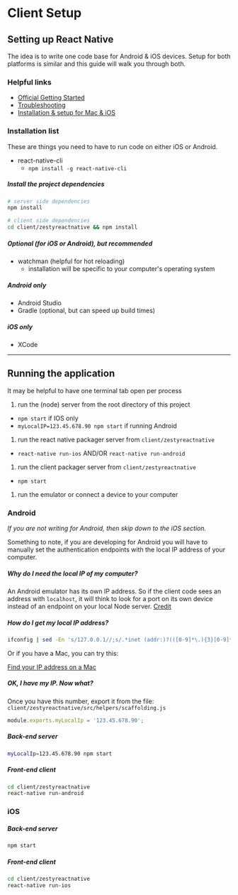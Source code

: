 # Client Setup

## Setting up React Native

The idea is to write one code base for Android & iOS devices. Setup for both
platforms is similar and this guide will walk you through both.

### Helpful links

* [Official Getting Started](https://facebook.github.io/react-native/docs/getting-started.html)
* [Troubleshooting](http://facebook.github.io/react-native/docs/troubleshooting.html)
* [Installation & setup for Mac & iOS](https://github.com/checkraiser/beginning-react-native/blob/master/1.Installation_and_setup.md)

### Installation list

These are things you need to have to run code on either iOS or Android.

* react-native-cli
  * `npm install -g react-native-cli`

##### Install the project dependencies

```sh
# server side dependencies
npm install

# client side dependencies
cd client/zestyreactnative && npm install
```

##### Optional (for iOS or Android), but recommended  

* watchman (helpful for hot reloading)
  * installation will be specific to your computer's operating system

##### Android only

* Android Studio
* Gradle (optional, but can speed up build times)

##### iOS only

* XCode

---

## Running the application

It may be helpful to have one terminal tab open per process

1. run the (node) server from the root directory of this project
  * `npm start` if IOS only
  * `myLocalIP=123.45.678.90 npm start` if running Android
1. run the react native packager server from `client/zestyreactnative`
  * `react-native run-ios` AND/OR `react-native run-android`
1. run the client packager server from `client/zestyreactnative`
  * `npm start`
1. run the emulator or connect a device to your computer

### Android

*If you are not writing for Android, then skip down to the iOS section.*

Something to note, if you are developing for Android you will have to
manually set the authentication endpoints with the local IP address of your
computer.

##### Why do I need the local IP of my computer?

An Android emulator has its own IP address. So if the client code sees an
address with `localhost`, it will think to look for a port on its own device
instead of an endpoint on your local Node server. [Credit](http://stackoverflow.com/a/33978246/2908123)

##### How do I get my local IP address?

``` sh
ifconfig | sed -En 's/127.0.0.1//;s/.*inet (addr:)?(([0-9]*\.){3}[0-9]*).*/\2/p'
```

Or if you have a Mac, you can try this:

[Find your IP address on a Mac](http://www.wikihow.com/Find-Your-IP-Address-on-a-Mac)

##### OK, I have my IP. Now what?

Once you have this number, export it from the file:
`client/zestyreactnative/src/helpers/scaffolding.js`

```js
module.exports.myLocalIp = '123.45.678.90';
```

##### Back-end server

```sh
myLocalIp=123.45.678.90 npm start
```

##### Front-end client

```sh
cd client/zestyreactnative
react-native run-android
```

### iOS

##### Back-end server

```sh
npm start
```

##### Front-end client

```sh
cd client/zestyreactnative
react-native run-ios
```
